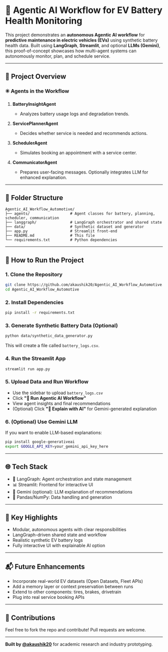 # 🔋 Agentic AI Workflow for EV Battery Health Monitoring

This project demonstrates an **autonomous Agentic AI workflow** for **predictive maintenance in electric vehicles (EVs)** using synthetic battery health data. Built using **LangGraph**, **Streamlit**, and optional **LLMs (Gemini)**, this proof-of-concept showcases how multi-agent systems can autonomously monitor, plan, and schedule service.

---

## 🚗 Project Overview

### ✳️ Agents in the Workflow

1. **BatteryInsightAgent**

   * Analyzes battery usage logs and degradation trends.

2. **ServicePlannerAgent**

   * Decides whether service is needed and recommends actions.

3. **SchedulerAgent**

   * Simulates booking an appointment with a service center.

4. **CommunicatorAgent**

   * Prepares user-facing messages. Optionally integrates LLM for enhanced explanation.

---

## 📁 Folder Structure

```
Agentic_AI_Workflow_Automotive/
├── agents/                  # Agent classes for battery, planning, scheduler, communication
├── langgraph/               # LangGraph orchestrator and shared state
├── data/                    # Synthetic dataset and generator
├── app.py                   # Streamlit front-end
├── README.md                # This file
└── requirements.txt         # Python dependencies
```

---

## 🧪 How to Run the Project

### 1. Clone the Repository

```bash
git clone https://github.com/akaushik20/Agentic_AI_Workflow_Automotive.git
cd Agentic_AI_Workflow_Automotive
```

### 2. Install Dependencies

```bash
pip install -r requirements.txt
```

### 3. Generate Synthetic Battery Data (Optional)

```bash
python data/synthetic_data_generator.py
```

This will create a file called `battery_logs.csv`.

### 4. Run the Streamlit App

```bash
streamlit run app.py
```

### 5. Upload Data and Run Workflow

* Use the sidebar to upload `battery_logs.csv`
* Click **"🔁 Run Agentic AI Workflow"**
* View agent insights and final recommendations
* (Optional) Click **"🧠 Explain with AI"** for Gemini-generated explanation

### 6. (Optional) Use Gemini LLM

If you want to enable LLM-based explanations:

```bash
pip install google-generativeai
export GOOGLE_API_KEY=your_gemini_api_key_here
```

---

## 🌐 Tech Stack

* 🧠 LangGraph: Agent orchestration and state management
* 📊 Streamlit: Frontend for interactive UI
* 🤖 Gemini (optional): LLM explanation of recommendations
* 📁 Pandas/NumPy: Data handling and generation

---

## 📌 Key Highlights

* Modular, autonomous agents with clear responsibilities
* LangGraph-driven shared state and workflow
* Realistic synthetic EV battery logs
* Fully interactive UI with explainable AI option

---

## 📬 Future Enhancements

* Incorporate real-world EV datasets (Open Datasets, Fleet APIs)
* Add a memory layer or context preservation between runs
* Extend to other components: tires, brakes, drivetrain
* Plug into real service booking APIs

---

## 🤝 Contributions

Feel free to fork the repo and contribute! Pull requests are welcome.


---

**Built by [@akaushik20](https://github.com/akaushik20)** for academic research and industry prototyping.
